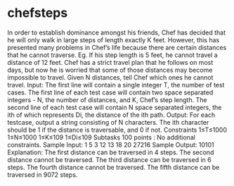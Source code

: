 # chefsteps
In order to establish dominance amongst his friends, Chef has decided that he will only walk in large steps of length exactly K feet. However, this has presented many problems in Chef’s life because there are certain distances that he cannot traverse. Eg. If his step length is 5 feet, he cannot travel a distance of 12 feet. Chef has a strict travel plan that he follows on most days, but now he is worried that some of those distances may become impossible to travel. Given N distances, tell Chef which ones he cannot travel.  Input: The first line will contain a single integer T, the number of test cases. The first line of each test case will contain two space separated integers - N, the number of distances, and K, Chef’s step length. The second line of each test case will contain N space separated integers, the ith of which represents Di, the distance of the ith path. Output: For each testcase, output a string consisting of N characters. The ith character should be 1 if the distance is traversable, and 0 if not.  Constraints 1≤T≤1000 1≤N≤1000 1≤K≤109 1≤Di≤109 Subtasks 100 points : No additional constraints. Sample Input: 1 5 3 12 13 18 20 27216 Sample Output: 10101 Explanation: The first distance can be traversed in 4 steps. The second distance cannot be traversed. The third distance can be traversed in 6 steps. The fourth distance cannot be traversed. The fifth distance can be traversed in 9072 steps.
